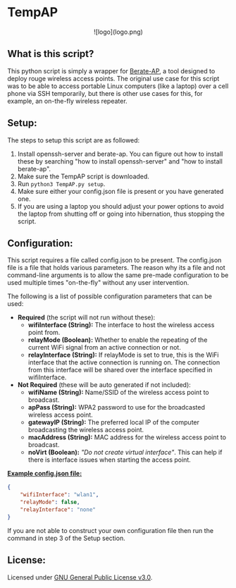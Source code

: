 
# TempAP

<center>
![logo](logo.png)
</center>

## What is this script?

This python script is simply a wrapper for [Berate-AP](https://github.com/sensepost/berate_ap), a tool designed to deploy rouge wireless access points. The original use case for this script was to be able to access portable Linux computers (like a laptop) over a cell phone via SSH temporarily, but there is other use cases for this, for example, an on-the-fly wireless repeater.

## Setup:

The steps to setup this script are as followed:
1. Install openssh-server and berate-ap. You can figure out how to install these by searching "how to install openssh-server" and "how to install berate-ap".
2. Make sure the TempAP script is downloaded.
3. Run `python3 TempAP.py setup`.
4. Make sure either your config.json file is present or you have generated one.
5. If you are using a laptop you should adjust your power options to avoid the laptop from shutting off or going into hibernation, thus stopping the script. 

## Configuration:

This script requires a file called config.json to be present. The config.json file is a file that holds various parameters. The reason why its a file and not command-line arguments is to allow the same pre-made configuration to be used multiple times "on-the-fly" without any user intervention.

The following is a list of possible configuration parameters that can be used:

- **Required** (the script will not run without these):
  - **wifiInterface (String):** The interface to host the wireless access point from.
  - **relayMode (Boolean):** Whether to enable the repeating of the current WiFi signal from an active connection or not.
  - **relayInterface (String):** If relayMode is set to true, this is the WiFi interface that the active connection is running on. The connection from this interface will be shared over the interface specified in wifiInterface.
- **Not Required** (these will be auto generated if not included):
  - **wifiName (String):** Name/SSID of the wireless access point to broadcast. 
  - **apPass (String):** WPA2 password to use for the broadcasted wireless access point.
  - **gatewayIP (String):** The preferred local IP of the computer broadcasting the wireless access point.
  - **macAddress (String):** MAC address for the wireless access point to broadcast. 
  - **noVirt (Boolean):** *"Do not create virtual interface"*. This can help if there is interface issues when starting the access point.

**<u>Example config.json file:</u>**

```json
{
    "wifiInterface": "wlan1",
    "relayMode": false,
    "relayInterface": "none"
}
````

If you are not able to construct your own configuration file then run the command in step 3 of the Setup section. 

## License:

Licensed under [GNU General Public License v3.0](https://www.gnu.org/licenses/gpl-3.0.en.html).

